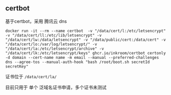 ## certbot

基于certbot，采用 腾讯云 dns

```shell
docker run -it --rm --name certbot  -v "/data/cert/l:/etc/letsencrypt" -v "/data/cert/ll:/etc/lib/letsencrypt" -v "/data/cert/lw:/data/letsencrypt" -v "/data/public/cert:/data/cert" -v "/data/cert/lo:/var/log/letsencrypt/" -v "/data/cert/la:/etc/letsencrypt/archive" -v "/data/cert/lk:/etc/letsencrypt/keys" ghcr.io/inkroom/certbot certonly  -d domain --cert-name name -m email --manual --preferred-challenges dns --agree-tos --manual-auth-hook "bash /root/boot.sh secretId secretKey"
```

证书位于 `/data/cert/la/`

目前只用于 单个 泛域名证书申请，多个证书未测试

